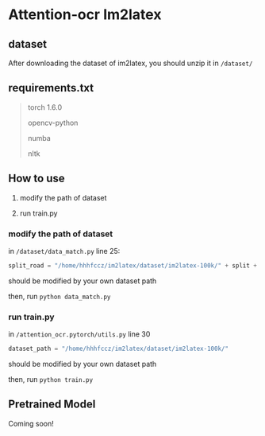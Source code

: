 # Attention-ocr Im2latex

## dataset

After downloading the dataset of im2latex, you should unzip it in `/dataset/`


## requirements.txt

> torch 1.6.0
> 
> opencv-python
> 
> numba
> 
> nltk

## How to use

1.  modify the path of dataset

2.  run train.py

### modify the path of dataset

in `/dataset/data_match.py` line 25: 

```python
split_road = "/home/hhhfccz/im2latex/dataset/im2latex-100k/" + split + "/"
```

should be modified by your own dataset path

then, run `python data_match.py`

### run train.py

in `/attention_ocr.pytorch/utils.py` line 30

```python
dataset_path = "/home/hhhfccz/im2latex/dataset/im2latex-100k/"
```

should be modified by your own dataset path

then, run `python train.py`

## Pretrained Model

Coming soon!
